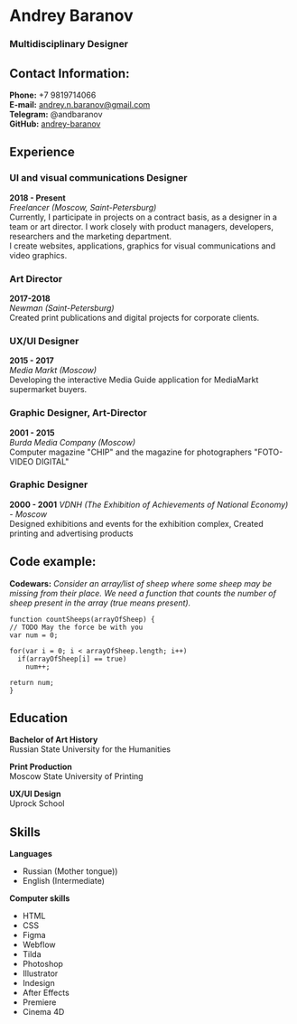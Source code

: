 # Andrey Baranov #  
  

### Multidisciplinary Designer ###  
  

## Contact Information: ##
  **Phone:** +7 9819714066  
  **E-mail:** andrey.n.baranov@gmail.com  
  **Telegram:** @andbaranov  
  **GitHub:** [andrey-baranov]("https://github.com/andrey-baranov")
  
  
## Experience ##
### UI and visual communications Designer ###  
  **2018 - Present**  
  *Freelancer (Moscow, Saint-Petersburg)*    
  Currently, I participate in projects on a contract basis, as a designer in a team or art director. I work closely with product managers, developers, researchers and the marketing department.  
  I create websites, applications, graphics for visual communications and video graphics.  

### Art Director ###  
  **2017-2018**  
  *Newman (Saint-Petersburg)*  
  Created print publications and digital projects for corporate clients. 

### UX/UI Designer ###  
  **2015 - 2017**  
  *Media Markt (Moscow)*  
  Developing the interactive Media Guide application for MediaMarkt supermarket buyers.

### Graphic Designer, Art-Director ###  
  **2001 - 2015**  
  *Burda Media Company (Moscow)*    
  Computer magazine "CHIP" and the magazine for photographers "FOTO-VIDEO DIGITAL"   

### Graphic Designer ###  
  **2000 - 2001** 
  *VDNH (The Exhibition of Achievements of National Economy) - Moscow*   
  Designed exhibitions and events for the exhibition complex, Created printing and advertising products  
  
  
## Code example: ##
  **Codewars:** *Consider an array/list of sheep where some sheep may be missing from their place. We need a function that counts the number of sheep present in the array (true means present).*  
  ```
  function countSheeps(arrayOfSheep) {
  // TODO May the force be with you
  var num = 0;
  
  for(var i = 0; i < arrayOfSheep.length; i++)
    if(arrayOfSheep[i] == true)
      num++;
      
  return num;
}
 ```
      
  
## Education ##
  **Bachelor of Art History**  
  Russian State University for the Humanities 

 **Print Production**  
   Moscow State University of Printing

  **UX/UI Design**  
  Uprock School  
  
  
## Skills ##
  **Languages**  
  * Russian (Mother tongue)) 
  * English (Intermediate)   

  **Computer skills** 
  * HTML  
  * CSS  
  * Figma  
  * Webflow  
  * Tilda  
  * Photoshop
  * Illustrator 
  * Indesign   
  * After Effects  
  * Premiere  
  * Cinema 4D